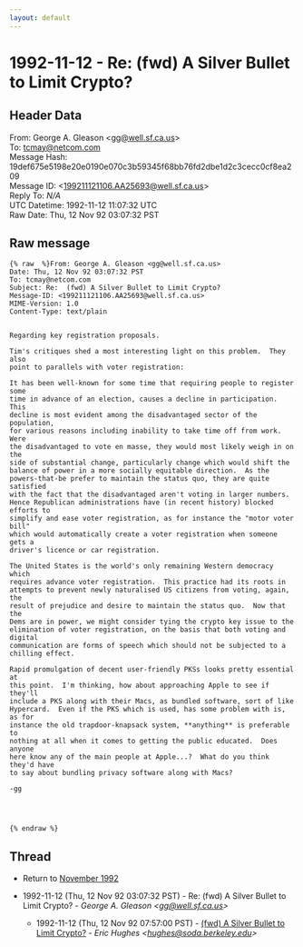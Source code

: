 ```yaml
---
layout: default
---
```


# 1992-11-12 - Re:  (fwd) A Silver Bullet to Limit Crypto?

## Header Data

From: George A. Gleason \<gg@well.sf.ca.us\><br>
To: tcmay@netcom.com<br>
Message Hash: 19def675e5198e20e0190e070c3b59345f68bb76fd2dbe1d2c3cecc0cf8ea209<br>
Message ID: \<199211121106.AA25693@well.sf.ca.us\><br>
Reply To: _N/A_<br>
UTC Datetime: 1992-11-12 11:07:32 UTC<br>
Raw Date: Thu, 12 Nov 92 03:07:32 PST<br>

## Raw message

```
{% raw  %}From: George A. Gleason <gg@well.sf.ca.us>
Date: Thu, 12 Nov 92 03:07:32 PST
To: tcmay@netcom.com
Subject: Re:  (fwd) A Silver Bullet to Limit Crypto?
Message-ID: <199211121106.AA25693@well.sf.ca.us>
MIME-Version: 1.0
Content-Type: text/plain


Regarding key registration proposals.  

Tim's critiques shed a most interesting light on this problem.  They also
point to parallels with voter registration:

It has been well-known for some time that requiring people to register some
time in advance of an election, causes a decline in participation.  This
decline is most evident among the disadvantaged sector of the population,
for various reasons including inability to take time off from work.  Were
the disadvantaged to vote en masse, they would most likely weigh in on the
side of substantial change, particularly change which would shift the
balance of power in a more socially equitable direction.  As the
powers-that-be prefer to maintain the status quo, they are quite satisfied
with the fact that the disadvantaged aren't voting in larger numbers.
Hence Republican administrations have (in recent history) blocked efforts to
simplify and ease voter registration, as for instance the "motor voter bill"
which would automatically create a voter registration when someone gets a
driver's licence or car registration.

The United States is the world's only remaining Western democracy which
requires advance voter registration.  This practice had its roots in
attempts to prevent newly naturalised US citizens from voting, again, the
result of prejudice and desire to maintain the status quo.  Now that the
Dems are in power, we might consider tying the crypto key issue to the
elimination of voter registration, on the basis that both voting and digital
communication are forms of speech which should not be subjected to a
chilling effect.  

Rapid promulgation of decent user-friendly PKSs looks pretty essential at
this point.  I'm thinking, how about approaching Apple to see if they'll
include a PKS along with their Macs, as bundled software, sort of like
Hypercard.  Even if the PKS which is used, has some problem with is, as for
instance the old trapdoor-knapsack system, **anything** is preferable to
nothing at all when it comes to getting the public educated.  Does anyone
here know any of the main people at Apple...?  What do you think they'd have
to say about bundling privacy software along with Macs?

-gg




{% endraw %}
```

## Thread

+ Return to [November 1992](/archive/1992/11)

+ 1992-11-12 (Thu, 12 Nov 92 03:07:32 PST) - Re:  (fwd) A Silver Bullet to Limit Crypto? - _George A. Gleason \<gg@well.sf.ca.us\>_
  + 1992-11-12 (Thu, 12 Nov 92 07:57:00 PST) - [(fwd) A Silver Bullet to Limit Crypto?](/archive/1992/11/f3477488c96030fc32f332097f54f4f2acaf05dc3ce5491819e6e07219542274) - _Eric Hughes \<hughes@soda.berkeley.edu\>_

